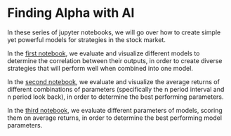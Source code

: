# Finding Alpha with AI
In these series of jupyter notebooks, we will go over how to create simple yet powerful models for strategies in the stock market. 

In the [first notebook], we evaluate and visualize different models to determine the correlation between their outputs, in order to create diverse strategies that will perform well when combined into one model.

In the [second notebook], we evaluate and visualize the average returns of different combinations of parameters (specifically the n period interval and n period look back), in order to determine the best performing parameters.

In the [third notebook], we evaluate different parameters of models, scoring them on average returns, in order to determine the best performing model parameters.

[first notebook]: https://github.com/replacementAI/Finding-Alpha-with-AI/blob/main/Code/Step_1_Evaluating_Different_Models.ipynb
[second notebook]: https://github.com/replacementAI/Finding-Alpha-with-AI/blob/main/Code/Step_2_Finding_Optimal_Interval_and_Lookback.ipynb
[third notebook]: https://github.com/replacementAI/Finding-Alpha-with-AI/blob/main/Code/Step_3_Optimizing_Model_Parameters.ipynb
